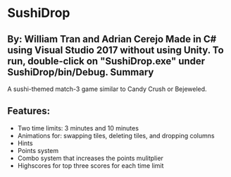 # SushiDrop
By: William Tran and Adrian Cerejo
Made in C# using Visual Studio 2017 without using Unity. To run, double-click on "SushiDrop.exe" under SushiDrop/bin/Debug.
Summary
-----------
A sushi-themed match-3 game similar to Candy Crush or Bejeweled.

Features:
-----------
- Two time limits: 3 minutes and 10 minutes
- Animations for: swapping tiles, deleting tiles, and dropping columns
- Hints
- Points system
- Combo system that increases the points mulitplier
- Highscores for top three scores for each time limit
